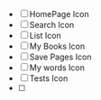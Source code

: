 - [ ] HomePage Icon
- [ ] Search Icon
- [ ] List Icon
- [ ] My Books Icon
- [ ] Save Pages Icon
- [ ] My words Icon
- [ ] Tests Icon
- [ ] 